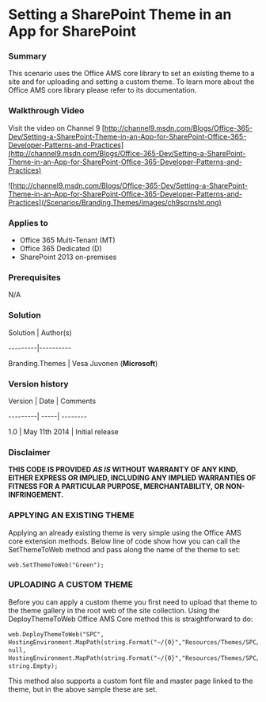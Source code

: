 # Setting a SharePoint Theme in an App for SharePoint #

### Summary ###
This scenario uses the Office AMS core library to set an existing theme to a site and for uploading and setting a custom theme. To learn more about the Office AMS core library please refer to its documentation.

### Walkthrough Video ###

Visit the video on Channel 9  [http://channel9.msdn.com/Blogs/Office-365-Dev/Setting-a-SharePoint-Theme-in-an-App-for-SharePoint-Office-365-Developer-Patterns-and-Practices](http://channel9.msdn.com/Blogs/Office-365-Dev/Setting-a-SharePoint-Theme-in-an-App-for-SharePoint-Office-365-Developer-Patterns-and-Practices)

![http://channel9.msdn.com/Blogs/Office-365-Dev/Setting-a-SharePoint-Theme-in-an-App-for-SharePoint-Office-365-Developer-Patterns-and-Practices](/Scenarios/Branding.Themes/images/ch9scrnsht.png)


### Applies to ###
- Office 365 Multi-Tenant (MT)
- Office 365 Dedicated (D)
- SharePoint 2013 on-premises


### Prerequisites ###
N/A

### Solution ###
Solution | Author(s)

---------|----------

Branding.Themes | Vesa Juvonen (**Microsoft**)

### Version history ###

Version  | Date | Comments

---------| -----| --------

1.0  | May 11th 2014 | Initial release

### Disclaimer ###
**THIS CODE IS PROVIDED *AS IS* WITHOUT WARRANTY OF ANY KIND, EITHER EXPRESS OR IMPLIED, INCLUDING ANY IMPLIED WARRANTIES OF FITNESS FOR A PARTICULAR PURPOSE, MERCHANTABILITY, OR NON-INFRINGEMENT.**


### APPLYING AN EXISTING THEME 

Applying an already existing theme is very simple using the Office AMS core extension methods. Below line of code show how you can call the SetThemeToWeb method and pass along the name of the theme to set:

    web.SetThemeToWeb("Green");

### UPLOADING A CUSTOM THEME 
Before you can apply a custom theme you first need to upload that theme to the theme gallery in the root web of the site collection. Using the DeployThemeToWeb Office AMS Core method this is straightforward to do:

    web.DeployThemeToWeb("SPC",
    HostingEnvironment.MapPath(string.Format("~/{0}","Resources/Themes/SPC/SPCTheme.spcolor")),
    null,
    HostingEnvironment.MapPath(string.Format("~/{0}","Resources/Themes/SPC/SPCbg.png")),
    string.Empty);

This method also supports a custom font file and master page linked to the theme, but in the above sample these are set.
